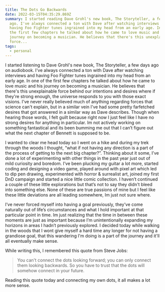```yaml
---
title: The Dots Go Backwards
date: 2022-03-15T04:35:29.869Z
summary: I started reading Dave Grohl's new book, The Storyteller, a few days
  ago. I've always connected a ton with Dave after watching interviews and
  having Foo Fighter tunes ingrained into my head from an early age. In one of
  the first few chapters he talked about how he came to love music and his
  journey on becoming a musician. He believes that there's this unexplainable
  force...
tags:
  - personal
---
```

I started listening to Dave Grohl's new book, The Storyteller, a few days ago on audiobook. I've always connected a ton with Dave after watching interviews and having Foo Fighter tunes ingrained into my head from an early age. In one of the first few chapters he talked about how he came to love music and his journey on becoming a musician. He believes that there's this unexplainable force behind our intentions and desires where if they're strong enough, the universe responds to you with those exact visions. I've never really believed much of anything regarding forces that science can't explain, but in a similar vein I've had some pretty farfetched desires that got answered in a similar way as Dave describes. Though when hearing those words, I felt guilt because right now I just feel like I have no strong desires for anything in particular. Im not actively working on something fantastical and its been bumming me out that I can’t figure out what the next chapter of Bennett is supposed to be.

I wanted to clear me head today so I went on a hike and during my trek through the woods I thought, “what if not having any direction is a part of the process of getting to the next big chapter?”. Thinking about it some, I’ve done a lot of experimenting with other things in the past year just out of mild curiosity and boredom. I’ve been plucking my guitar a lot more, started coding and designing a video game, played around with pixel art which led to dip pen drawing, experimented with horror & surrealist art, joined my first DnD campaign and started a nice little comic collection. I haven’t continued a couple of these little explorations but that’s not to say they didn't bleed into something else. None of these are true passions of mine but I feel like these little deviations are all leading somewhere, Im just not sure where.

I’ve never forced myself into having a goal previously, they’ve come naturally out of life’s circumstances and what I hold important at that particular point in time. Im just realizing that the time in between these moments are just as important because I’m unintentionally expanding my horizons in areas I hadn’t previously explored. I decided today while walking in the woods that I wont give myself a hard time any longer for not having a grandiose goal, that this wandering I'm doing is a part of the journey and it'll all eventually make sense.

While writing this, I remembered this quote from Steve Jobs:

> You can't connect the dots looking forward; you can only connect them looking backwards. So you have to trust that the dots will somehow connect in your future.

Reading this quote today and connecting my own dots, it all makes a lot more sense.